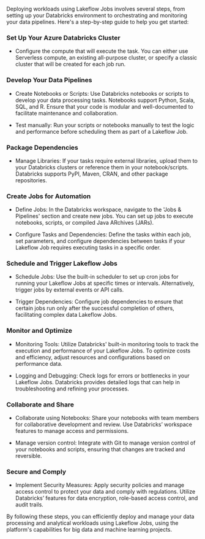 Deploying workloads using Lakeflow Jobs involves several steps, from setting up your Databricks environment to orchestrating and monitoring your data pipelines. Here's a step-by-step guide to help you get started:

### Set Up Your Azure Databricks Cluster

- Configure the compute that will execute the task. You can either use Serverless compute, an existing all-purpose cluster, or specify a classic cluster that will be created for each job run.

### Develop Your Data Pipelines

- Create Notebooks or Scripts: Use Databricks notebooks or scripts to develop your data processing tasks. Notebooks support Python, Scala, SQL, and R. Ensure that your code is modular and well-documented to facilitate maintenance and collaboration.

- Test manually: Run your scripts or notebooks manually to test the logic and performance before scheduling them as part of a Lakeflow Job.

### Package Dependencies

- Manage Libraries: If your tasks require external libraries, upload them to your Databricks clusters or reference them in your notebook/scripts. Databricks supports PyPI, Maven, CRAN, and other package repositories.

### Create Jobs for Automation

- Define Jobs: In the Databricks workspace, navigate to the 'Jobs & Pipelines' section and create new jobs. You can set up jobs to execute notebooks, scripts, or compiled Java ARchives (JARs).

- Configure Tasks and Dependencies: Define the tasks within each job, set parameters, and configure dependencies between tasks if your Lakeflow Job requires executing tasks in a specific order.

### Schedule and Trigger Lakeflow Jobs

- Schedule Jobs: Use the built-in scheduler to set up cron jobs for running your Lakeflow Jobs at specific times or intervals. Alternatively, trigger jobs by external events or API calls.

- Trigger Dependencies: Configure job dependencies to ensure that certain jobs run only after the successful completion of others, facilitating complex data Lakeflow Jobs.

### Monitor and Optimize

- Monitoring Tools: Utilize Databricks' built-in monitoring tools to track the execution and performance of your Lakeflow Jobs. To optimize costs and efficiency, adjust resources and configurations based on performance data.

- Logging and Debugging: Check logs for errors or bottlenecks in your Lakeflow Jobs. Databricks provides detailed logs that can help in troubleshooting and refining your processes.

### Collaborate and Share

- Collaborate using Notebooks: Share your notebooks with team members for collaborative development and review. Use Databricks’ workspace features to manage access and permissions.

- Manage version control: Integrate with Git to manage version control of your notebooks and scripts, ensuring that changes are tracked and reversible.

### Secure and Comply

- Implement Security Measures: Apply security policies and manage access control to protect your data and comply with regulations. Utilize Databricks’ features for data encryption, role-based access control, and audit trails.

By following these steps, you can efficiently deploy and manage your data processing and analytical workloads using Lakeflow Jobs, using the platform's capabilities for big data and machine learning projects.
